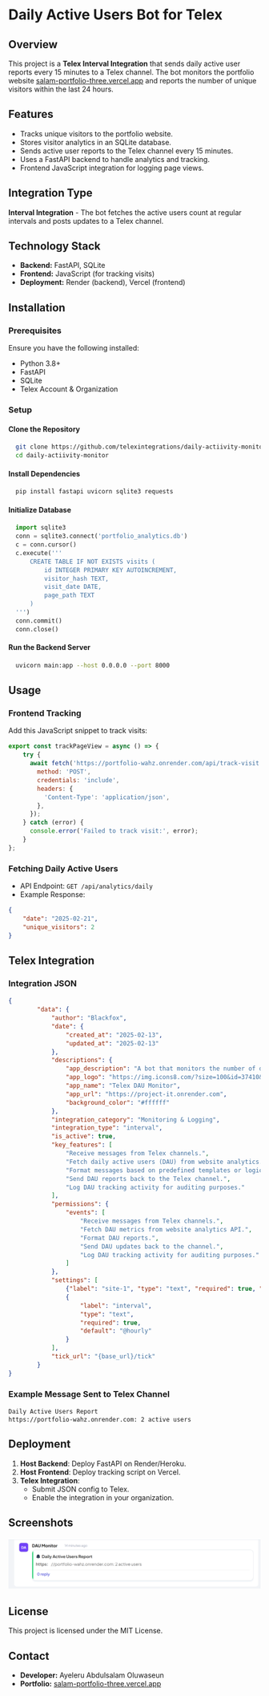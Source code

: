# Daily Active Users Bot for Telex

## Overview
This project is a **Telex Interval Integration** that sends daily active user reports every 15 minutes to a Telex channel. The bot monitors the portfolio website [salam-portfolio-three.vercel.app](https://salam-portfolio-three.vercel.app/) and reports the number of unique visitors within the last 24 hours.

## Features
- Tracks unique visitors to the portfolio website.
- Stores visitor analytics in an SQLite database.
- Sends active user reports to the Telex channel every 15 minutes.
- Uses a FastAPI backend to handle analytics and tracking.
- Frontend JavaScript integration for logging page views.

## Integration Type
**Interval Integration** - The bot fetches the active users count at regular intervals and posts updates to a Telex channel.

## Technology Stack
- **Backend:** FastAPI, SQLite
- **Frontend:** JavaScript (for tracking visits)
- **Deployment:** Render (backend), Vercel (frontend)

## Installation
### Prerequisites
Ensure you have the following installed:
- Python 3.8+
- FastAPI
- SQLite
- Telex Account & Organization

### Setup
#### Clone the Repository
```sh
  git clone https://github.com/telexintegrations/daily-actiivity-monitor.git
  cd daily-actiivity-monitor
```
#### Install Dependencies
```sh
  pip install fastapi uvicorn sqlite3 requests
```
#### Initialize Database
```python
  import sqlite3
  conn = sqlite3.connect('portfolio_analytics.db')
  c = conn.cursor()
  c.execute('''
      CREATE TABLE IF NOT EXISTS visits (
          id INTEGER PRIMARY KEY AUTOINCREMENT,
          visitor_hash TEXT,
          visit_date DATE,
          page_path TEXT
      )
  ''')
  conn.commit()
  conn.close()
```
#### Run the Backend Server
```sh
  uvicorn main:app --host 0.0.0.0 --port 8000
```

## Usage
### Frontend Tracking
Add this JavaScript snippet to track visits:
```javascript
export const trackPageView = async () => {
    try {
      await fetch('https://portfolio-wahz.onrender.com/api/track-visit', {
        method: 'POST',
        credentials: 'include',
        headers: {
          'Content-Type': 'application/json',
        },
      });
    } catch (error) {
      console.error('Failed to track visit:', error);
    }
};
```
### Fetching Daily Active Users
- API Endpoint: `GET /api/analytics/daily`
- Example Response:
```json
{
    "date": "2025-02-21",
    "unique_visitors": 2
}
```

## Telex Integration
### Integration JSON
```json
{
        "data": {
            "author": "Blackfox",
            "date": {
                "created_at": "2025-02-13",
                "updated_at": "2025-02-13"
            },
            "descriptions": {
                "app_description": "A bot that monitors the number of daily active users (DAU) on a platform.",
                "app_logo": "https://img.icons8.com/?size=100&id=37410&format=png&color=000000",
                "app_name": "Telex DAU Monitor",
                "app_url": "https://project-it.onrender.com",
                "background_color": "#ffffff"
            },
            "integration_category": "Monitoring & Logging",
            "integration_type": "interval",
            "is_active": true,
            "key_features": [
                "Receive messages from Telex channels.",
                "Fetch daily active users (DAU) from website analytics.",
                "Format messages based on predefined templates or logic.",
                "Send DAU reports back to the Telex channel.",
                "Log DAU tracking activity for auditing purposes."
            ],
            "permissions": {
                "events": [
                    "Receive messages from Telex channels.",
                    "Fetch DAU metrics from website analytics API.",
                    "Format DAU reports.",
                    "Send DAU updates back to the channel.",
                    "Log DAU tracking activity for auditing purposes."
                ]
            },
            "settings": [
                {"label": "site-1", "type": "text", "required": true, "default": ""},
                {
                    "label": "interval",
                    "type": "text",
                    "required": true,
                    "default": "@hourly"
                }
            ],
            "tick_url": "{base_url}/tick"
        }
}
```
### Example Message Sent to Telex Channel
```
Daily Active Users Report
https://portfolio-wahz.onrender.com: 2 active users
```

## Deployment
1. **Host Backend**: Deploy FastAPI on Render/Heroku.
2. **Host Frontend**: Deploy tracking script on Vercel.
3. **Telex Integration**:
   - Submit JSON config to Telex.
   - Enable the integration in your organization.

## Screenshots
![Example Telex Report](example.png)


## License
This project is licensed under the MIT License.

## Contact
- **Developer:** Ayeleru Abdulsalam Oluwaseun
- **Portfolio:** [salam-portfolio-three.vercel.app](https://salam-portfolio-three.vercel.app/)

